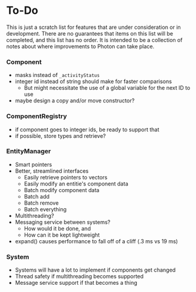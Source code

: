 # To-Do
This is just a scratch list for features that are under consideration or in
development. There are no guarantees that items on this list will be completed,
and this list has no order. It is intended to be a collection of notes about
where improvements to Photon can take place.


### Component
  * masks instead of `_activityStatus`
  * integer id instead of string should make for faster comparisons
    * But might necessitate the use of a global variable for the next ID to
      use
  * maybe design a copy and/or move constructor?

### ComponentRegistry
  * if component goes to integer ids, be ready to support that
  * if possible, store types and retrieve?

### EntityManager
  * Smart pointers
  * Better, streamlined interfaces
    * Easily retrieve pointers to vectors
    * Easily modify an entitie's component data
    * Batch modify component data
    * Batch add
    * Batch remove
    * Batch everything
  * Multithreading?
  * Messaging service between systems?
    * How would it be done, and
    * How can it be kept lightweight
  * expand() causes performance to fall off of a cliff (.3 ms vs 19 ms)

### System
  * Systems will have a lot to implement if components get changed
  * Thread safety if multithreading becomes supported
  * Message service support if that becomes a thing
